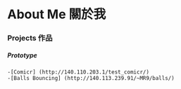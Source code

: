 # About Me 關於我

### Projects 作品
##### Prototype
    -[Comicr] (http://140.110.203.1/test_comicr/)
    -[Balls Bouncing] (http://140.113.239.91/~MR9/balls/)

